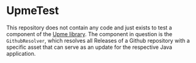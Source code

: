 # UpmeTest

This repository does not contain any code and just exists to test a component of the [Upme library](https://github.com/olepoeschl/Upme). The component in question is the `GithubResolver`, which resolves all Releases of a Github repository with a specific asset that can serve as an update for the respective Java application.
